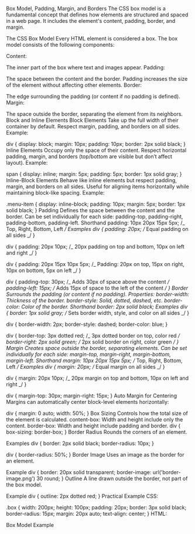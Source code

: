 Box Model, Padding, Margin, and Borders
The CSS box model is a fundamental concept that defines how elements are structured and spaced in a web page. It includes the element's content, padding, border, and margin.

The CSS Box Model
Every HTML element is considered a box. The box model consists of the following components:

Content:

The inner part of the box where text and images appear.
Padding:

The space between the content and the border.
Padding increases the size of the element without affecting other elements.
Border:

The edge surrounding the padding (or content if no padding is defined).
Margin:

The space outside the border, separating the element from its neighbors.
Block and Inline Elements
Block Elements
Take up the full width of their container by default.
Respect margin, padding, and borders on all sides.
Example:

div {
display: block;
margin: 10px;
padding: 10px;
border: 2px solid black;
}
Inline Elements
Occupy only the space of their content.
Respect horizontal padding, margin, and borders (top/bottom are visible but don’t affect layout).
Example:

span {
display: inline;
margin: 5px;
padding: 5px;
border: 1px solid gray;
}
Inline-Block Elements
Behave like inline elements but respect padding, margin, and borders on all sides.
Useful for aligning items horizontally while maintaining block-like spacing.
Example:

.menu-item {
display: inline-block;
padding: 10px;
margin: 5px;
border: 1px solid black;
}
Padding
Defines the space between the content and the border.
Can be set individually for each side: padding-top, padding-right, padding-bottom, padding-left.
Shorthand
padding: 10px 20px 15px 5px; /_ Top, Right, Bottom, Left _/
Examples
div {
padding: 20px; /_ Equal padding on all sides _/
}

div {
padding: 20px 10px; /_ 20px padding on top and bottom, 10px on left and right _/
}

div {
padding: 20px 15px 10px 5px; /_ Padding: 20px on top, 15px on right, 10px on bottom, 5px on left _/
}

div {
padding-top: 30px; /_ Adds 30px of space above the content _/
padding-left: 15px; /_ Adds 15px of space to the left of the content _/
}
Border
Surrounds the padding (or content if no padding).
Properties:
border-width: Thickness of the border.
border-style: Solid, dotted, dashed, etc.
border-color: Color of the border.
Shorthand
border: 2px solid black;
Examples
div {
border: 1px solid gray; /_ Sets border width, style, and color on all sides _/
}

div {
border-width: 2px;
border-style: dashed;
border-color: blue;
}

div {
border-top: 3px dotted red; /_ 3px dotted border on top, color red _/
border-right: 2px solid green; /_ 2px solid border on right, color green _/
}
Margin
Creates space outside the border, separating elements.
Can be set individually for each side: margin-top, margin-right, margin-bottom, margin-left.
Shorthand
margin: 10px 20px 15px 5px; /_ Top, Right, Bottom, Left _/
Examples
div {
margin: 20px; /_ Equal margin on all sides _/
}

div {
margin: 20px 10px; /_ 20px margin on top and bottom, 10px on left and right _/
}

div {
margin-top: 30px;
margin-right: 15px;
}
Auto Margin for Centering
Margins can automatically center block-level elements horizontally:

div {
margin: 0 auto;
width: 50%;
}
Box Sizing
Controls how the total size of the element is calculated.
content-box: Width and height include only the content.
border-box: Width and height include padding and border.
div {
box-sizing: border-box;
}
Border Radius
Rounds the corners of an element.

Examples
div {
border: 2px solid black;
border-radius: 10px;
}

div {
border-radius: 50%;
}
Border Image
Uses an image as the border for an element.

Example
div {
border: 20px solid transparent;
border-image: url('border-image.png') 30 round;
}
Outline
A line drawn outside the border, not part of the box model.

Example
div {
outline: 2px dotted red;
}
Practical Example
CSS:

.box {
width: 200px;
height: 100px;
padding: 20px;
border: 3px solid black;
border-radius: 15px;
margin: 20px auto;
text-align: center;
}
HTML:

<div class="box">
  Box Model Example
</div>
